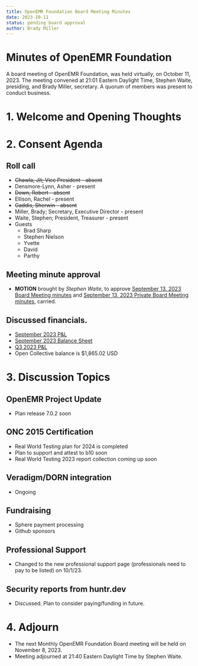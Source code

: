 ```yaml
---
title: OpenEMR Foundation Board Meeting Minutes
date: 2023-10-11
status: pending board approval
author: Brady Miller
---
```


# Minutes of OpenEMR Foundation

A board meeting of OpenEMR Foundation, was held virtually, on October 11, 2023. The meeting convened at 21:01 Eastern Daylight Time, Stephen Waite, presiding, and Brady Miller, secretary. A quorum of members was present to conduct business.

# 1. Welcome and Opening Thoughts

# 2. Consent Agenda
## Roll call
  - ~~Chawla, Jit; Vice President - absent~~
  - Densmore-Lynn, Asher - present
  - ~~Down, Robert - absent~~
  - Ellison, Rachel - present
  - ~~Gaddis, Sherwin - absent~~
  - Miller, Brady; Secretary, Executive Director - present
  - Waite, Stephen; President, Treasurer - present
  - Guests
    - Brad Sharp
    - Stephen Nielson
    - Yvette
    - David
    - Parthy
## Meeting minute approval
  - **MOTION** brought by _Stephen Waite_, to approve [September 13, 2023 Board Meeting minutes](https://github.com/openemr/foundation-minutes/blob/master/2023-09-13-Board.md) and [September 13, 2023 Private Board Meeting minutes](https://github.com/openemr/foundation-minutes/blob/master/2023-09-13-Board-PRIVATE.md), carried.

## Discussed financials.
  - [September 2023 P&L](https://community.open-emr.org/uploads/short-url/3UFJBSSSLAJQSuAKFnrhRuFmdL3.pdf)
  - [September 2023 Balance Sheet](https://community.open-emr.org/uploads/short-url/1ExIiSB6M9Btm3vqA0A2nqUe70D.pdf)
  - [Q3 2023 P&L](https://community.open-emr.org/uploads/short-url/tuIwPHepVw5ZVMtlr0kCSiRBXih.pdf)
  - Open Collective balance is $1,865.02 USD

# 3. Discussion Topics

## OpenEMR Project Update
  - Plan release 7.0.2 soon

## ONC 2015 Certification
  - Real World Testing plan for 2024 is completed
  - Plan to support and attest to b10 soon
  - Real World Testing 2023 report collection coming up soon

## Veradigm/DORN integration
  - Ongoing

## Fundraising
  - Sphere payment processing
  - Github sponsors

## Professional Support
  - Changed to the new professional support page (professionals need to pay to be listed) on 10/1/23.

## Security reports from huntr.dev
  - Discussed. Plan to consider paying/funding in future.

# 4. Adjourn
  - The next Monthly OpenEMR Foundation Board meeting will be held on November 8, 2023.
  - Meeting adjourned at 21:40 Eastern Daylight Time by Stephen Waite.
  
